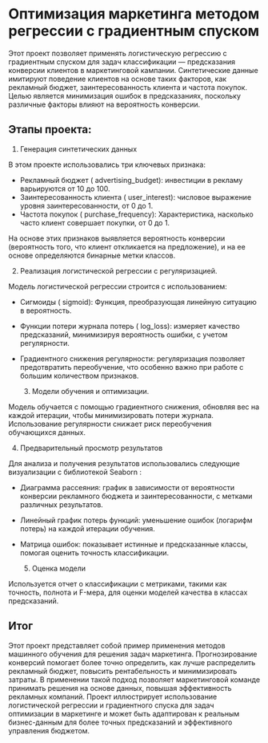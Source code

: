 # Оптимизация маркетинга методом регрессии с градиентным спуском

Этот проект позволяет применять логистическую регрессию с градиентным спуском для задач классификации — предсказания конверсии клиентов в маркетинговой кампании. Синтетические данные имитируют поведение клиентов на основе таких факторов, как рекламный бюджет, заинтересованность клиента и частота покупок. Целью является минимизация ошибок в предсказаниях, поскольку различные факторы влияют на вероятность конверсии.


## Этапы проекта:

1. Генерация синтетических данных
   
В этом проекте использовались три ключевых признака:

- Рекламный бюджет ( advertising_budget): инвестиции в рекламу варьируются от 10 до 100.
- Заинтересованность клиента ( user_interest): числовое выражение уровня заинтересованности, от 0 до 1.
- Частота покупок ( purchase_frequency): Характеристика, насколько часто клиент совершает покупки, от 0 до 1.
  
На основе этих признаков выявляется вероятность конверсии (вероятность того, что клиент откликается на предложение), и на ее основе определяются бинарные метки классов.

2. Реализация логистической регрессии с регуляризацией.
   
Модель логистической регрессии строится с использованием:

- Сигмоиды ( sigmoid): Функция, преобразующая линейную ситуацию в вероятность.
- Функции потери журнала потерь ( log_loss): измеряет качество предсказаний, минимизируя вероятность ошибки, с учетом регулярности.
- Градиентного снижения регулярности: регуляризация позволяет предотвратить переобучение, что особенно важно при работе с большим количеством признаков.
  
  3. Модели обучения и оптимизации.
     
Модель обучается с помощью градиентного снижения, обновляя вес на каждой итерации, чтобы минимизировать потери журнала. Использование регулярности снижает риск переобучения обучающихся данных. 

4. Предварительный просмотр результатов
   
Для анализа и получения результатов использовались следующие визуализации с библиотекой Seaborn :

- Диаграмма рассеяния: график в зависимости от вероятности конверсии рекламного бюджета и заинтересованности, с метками различных результатов.
- Линейный график потерь функций: уменьшение ошибок (логарифм потерь) на каждой итерации обучения.
- Матрица ошибок: показывает истинные и предсказанные классы, помогая оценить точность классификации.

  5. Оценка модели
     
Используется отчет о классификации с метриками, такими как точность, полнота и F-мера, для оценки моделей качества в классах предсказаний.


## Итог

Этот проект представляет собой пример применения методов машинного обучения для решения задач маркетинга. Прогнозирование конверсий помогает более точно определить, как лучше распределить рекламный бюджет, повысить рентабельность и минимизировать затраты. В применении такой подход позволяет маркетинговой команде принимать решения на основе данных, повышая эффективность рекламных компаний.
Проект иллюстрирует использование логистической регрессии и градиентного спуска для задач оптимизации в маркетинге и может быть адаптирован к реальным бизнес-данным для более точных предсказаний и эффективного управления бюджетом.
